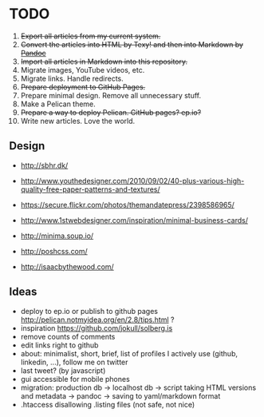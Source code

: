 # TODO

1. <del>Export all articles from my current system.</del>
2. <del>Convert the articles into HTML by Texy! and then into Markdown by [Pandoc][pandoc]</del>
3. <del>Import all articles in Markdown into this repository.</del>
4. Migrate images, YouTube videos, etc.
5. Migrate links. Handle redirects.
6. <del>Prepare deployment to GitHub Pages.</del>
7. Prepare minimal design. Remove all unnecessary stuff.
8. Make a Pelican theme.
9. <del>Prepare a way to deploy Pelican. GitHub pages? ep.io?</del>
10. Write new articles. Love the world.

## Design

- http://sbhr.dk/
- http://www.youthedesigner.com/2010/09/02/40-plus-various-high-quality-free-paper-patterns-and-textures/
- https://secure.flickr.com/photos/themandatepress/2398586965/
- http://www.1stwebdesigner.com/inspiration/minimal-business-cards/

- http://minima.soup.io/
- http://poshcss.com/
- http://isaacbythewood.com/

## Ideas

- deploy to ep.io or publish to github pages http://pelican.notmyidea.org/en/2.8/tips.html ?
- inspiration https://github.com/jokull/solberg.is
- remove counts of comments
- edit links right to github
- about: minimalist, short, brief, list of profiles I actively use (github, linkedin, ...), follow me on twitter
- last tweet? (by javascript)
- gui accessible for mobile phones
- migration: production db -> localhost db -> script taking HTML versions and metadata -> pandoc -> saving to yaml/markdown format
- .htaccess disallowing .listing files (not safe, not nice)

[pandoc]: http://johnmacfarlane.net/pandoc/